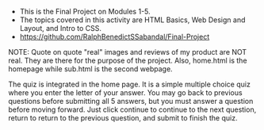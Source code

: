 
- This is the Final Project on Modules 1-5.
- The topics covered in this activity are HTML Basics, Web Design and Layout, and Intro to CSS.
- https://github.com/RalphBenedictSSabandal/Final-Project

NOTE: Quote on quote "real" images and reviews of my product are NOT real. They are there for the purpose of the project. Also, home.html is the homepage while sub.html is the second webpage.

The quiz is integrated in the home page. It is a simple multiple choice quiz where you enter the letter of your answer. You may go back to previous questions before submitting all 5 answers, but you must answer a question before moving forward. Just click continue to continue to the next question, return to return to the previous question, and submit to finish the quiz.
